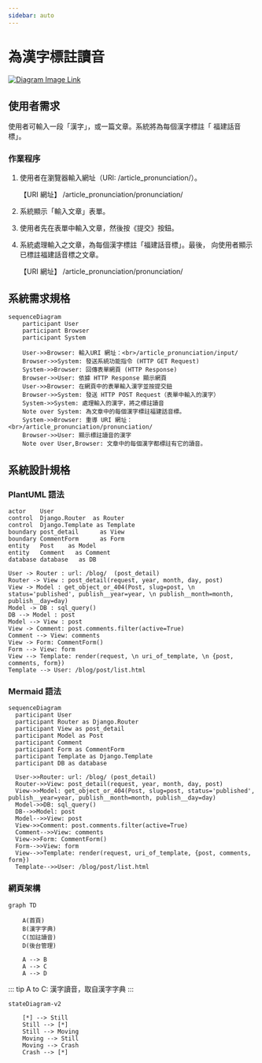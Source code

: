 ```yaml
---
sidebar: auto
---
```


<!-- markdownlint-disable MD024 MD033 MD043 -->

# 為漢字標註讀音

[![Diagram Image Link](https://tinyurl.com/2bkmhu6x)](https://tinyurl.com/2bkmhu6x)<!--![Diagram Image Link](d100_fn001.puml)-->

## 使用者需求

使用者可輸入一段「漢字」，或一篇文章。系統將為每個漢字標註「
福建話音標」。

### 作業程序

1. 使用者在瀏覽器輸入網址（URI: /article_pronunciation/）。

   【URI 網址】 /article_pronunciation/pronunciation/

2. 系統顯示「輸入文章」表單。

3. 使用者先在表單中輸入文章，然後按《提交》按鈕。

4. 系統處理輸入之文章，為每個漢字標註「福建話音標」。最後，
   向使用者顯示已標註福建話音標之文章。

   【URI 網址】 /article_pronunciation/pronunciation/

## 系統需求規格

```mermaid
sequenceDiagram
    participant User
    participant Browser
    participant System

    User->>Browser: 輸入URI 網址：<br>/article_pronunciation/input/
    Browser->>System: 發送系統功能指令 (HTTP GET Request)
    System->>Browser: 回傳表單網頁 (HTTP Response)
    Browser->>User: 依據 HTTP Response 顯示網頁
    User->>Browser: 在網頁中的表單輸入漢字並按提交鈕
    Browser->>System: 發送 HTTP POST Request（表單中輸入的漢字）
    System->>System: 處理輸入的漢字，將之標註讀音
    Note over System: 為文章中的每個漢字標註福建話音標。
    System->>Browser: 重導 URI 網址：<br>/article_pronunciation/pronunciation/
    Browser->>User: 顯示標註讀音的漢字
    Note over User,Browser: 文章中的每個漢字都標註有它的讀音。
```

## 系統設計規格

<!-- ![Entity-Control-Boundary Sequence Diagram](/d100_URS/imgs/d100_fn001.png) -->

<!-- <center> -->
<!--   <img src="/d100_URS/imgs/d100_fn001.png" alt="Hero image" width="600" height="400"> -->
<!-- </center> -->

### PlantUML 語法

```plantuml
actor    User
control  Django.Router  as Router
control  Django.Template as Template
boundary post_detail      as View
boundary CommentForm      as Form
entity   Post    as Model
entity   Comment   as Comment
database database   as DB

User -> Router : url: /blog/  (post_detail)
Router -> View : post_detail(request, year, month, day, post)
View -> Model : get_object_or_404(Post, slug=post, \n status='published', publish__year=year, \n publish__month=month, publish__day=day)
Model -> DB : sql_query()
DB --> Model : post
Model --> View : post
View -> Comment: post.comments.filter(active=True)
Comment --> View: comments
View -> Form: CommentForm()
Form --> View: form
View --> Template: render(request, \n uri_of_template, \n {post, comments, form})
Template --> User: /blog/post/list.html
```

### Mermaid 語法

<mermaid />

```mermaid
sequenceDiagram
  participant User
  participant Router as Django.Router
  participant View as post_detail
  participant Model as Post
  participant Comment
  participant Form as CommentForm
  participant Template as Django.Template
  participant DB as database

  User->>Router: url: /blog/ (post_detail)
  Router->>View: post_detail(request, year, month, day, post)
  View->>Model: get_object_or_404(Post, slug=post, status='published', publish__year=year, publish__month=month, publish__day=day)
  Model->>DB: sql_query()
  DB-->>Model: post
  Model-->>View: post
  View->>Comment: post.comments.filter(active=True)
  Comment-->>View: comments
  View->>Form: CommentForm()
  Form-->>View: form
  View-->>Template: render(request, uri_of_template, {post, comments, form})
  Template-->>User: /blog/post/list.html
```

### 網頁架構

<mermaid />

```mermaid
graph TD

    A(首頁)
    B(漢字字典)
    C(加註讀音)
    D(後台管理)

    A --> B
    A --> C
    A --> D

```

::: tip A to C: 漢字讀音，取自漢字字典 :::

<mermaid />

```mermaid
stateDiagram-v2

    [*] --> Still
    Still --> [*]
    Still --> Moving
    Moving --> Still
    Moving --> Crash
    Crash --> [*]
```
